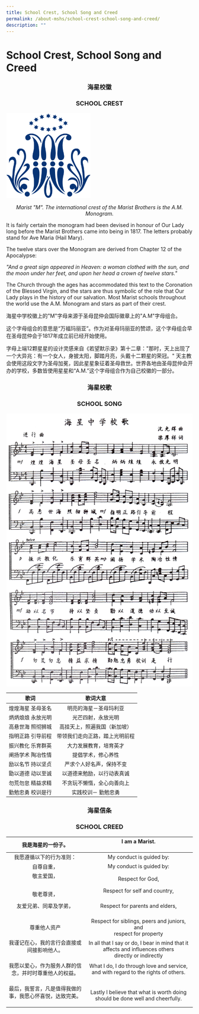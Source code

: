 ```yaml
---
title: School Crest, School Song and Creed
permalink: /about-mshs/school-crest-school-song-and-creed/
description: ""
---
```


# School Crest, School Song and Creed
<center>

### 海星校徽

### SCHOOL CREST

</center>	


<img src="/images/School%20Crest,%20Song%20and%20Creed/MSHSLogo_edited11Aug2010.gif"  
     style="width:45%">

<center>
		 
_Marist "M". The international crest of the Marist Brothers is the A.M. Monogram._		 
	
</center>



It is fairly certain the monogram had been devised in honour of Our Lady long before the Marist Brothers came into being in 1817. The letters probably stand for Ave Maria (Hail Mary).

The twelve stars over the Monogram are derived from Chapter 12 of the Apocalypse:

_"And a great sign appeared in Heaven: a woman clothed with the sun, and the moon under her feet, and upon her head a crown of twelve stars."_

The Church through the ages has accommodated this text to the Coronation of the Blessed Virgin, and the stars are thus symbolic of the role that Our Lady plays in the history of our salvation. Most Marist schools throughout the world use the A.M. Monogram and stars as part of their crest.

海星中学校徽上的"M"字母来源于圣母昆仲会国际徽章上的"A.M"字母组合。

这个字母组合的意思是“万福玛丽亚”。作为对圣母玛丽亚的赞颂，这个字母组合早在圣母昆仲会于1817年成立前已经开始使用。

字母上端12颗星星的设计灵感来自《若望默示录》第十二章："那时，天上出现了一个大异兆：有一个女人，身披太阳，脚踏月亮，头戴十二颗星的荣冠。" 天主教会使用这段文字为圣母加冕，因此星星象征着圣母救世。世界各地由圣母昆仲会开办的学校，多数皆使用星星和“A.M.”这个字母组合作为自己校徽的一部分。


<center>
	
### 海星校歌  

### SCHOOL SONG	

</center>	


![](/images/School%20Crest,%20Song%20and%20Creed/MSHSSong.png)


<table>
<thead>
  <tr>
		<th><center>歌词</center></th>
    <th><center>歌词大意</center></th>
  </tr>
</thead>
<tbody>
  <tr>
    <td><center> 煌煌海星 圣母圣名</center></td>
    <td> <center>明亮的海星－圣母玛利亚</center></td>
  </tr>
  <tr>
    <td><center> 炳炳烺烺 永放光明</center></td>
    <td> <center>光芒四射，永放光明</center></td>
  </tr>
  <tr>
    <td><center> 高悬世海 照彻狮城</center></td>
    <td> <center>高挂天上，照遍我国（新加坡）</center></td>
  </tr>
  <tr>
    <td><center> 指明正路 引导前程</center></td>
    <td> <center>带领我们走向正路，踏上光明前程</center></td>
  </tr>
  <tr>
    <td> <center>振兴教化 乐育群英</center></td>
    <td> <center>大力发展教育，培育英才</center></td>
  </tr>
  <tr>
    <td><center> 阐扬学术 陶冶性情</center></td>
    <td> <center>提倡学术，修心养性</center></td>
  </tr>
  <tr>
    <td><center> 励以名节 持以坚贞</center></td>
    <td><center> 严求个人好名声，保持不变</center></td>
  </tr>
  <tr>
    <td> <center>勖以道德 动以至诚</center></td>
    <td><center> 以道德来勉励，以行动表真诚</center></td>
  </tr>
  <tr>
    <td> <center>勿荒勿怠 精益求精</center></td>
    <td><center> 不贪玩不懒惰，全心向善向上</center></td>
  </tr>
  <tr>
    <td><center> 勤勉忠勇 校训是行</center></td>
    <td><center> 实践校训－ 勤勉忠勇</center></td>
  </tr>
</tbody>
</table>

<center>

### 海星信条

### SCHOOL CREED
	
</center>

<table>
<thead>
  <tr>
    <th> <center> 我是海星的一份子。</center></th>
    <th><center>I am a Marist.</center><br></th>
  </tr>
</thead>
<tbody>
  <tr>
    <td><center>我愿遵循以下的行为准则：</center> </td>
    <td><center>My conduct is guided by: </center></td>
  </tr>
  <tr>
    <td><center>自尊自重，</center></td>
    <td><center>My conduct is guided by: </center></td>
  </tr>
  <tr>
    <td><center>敬主爱国，</center><br></td>
    <td><center>Respect for God,<br></center></td>
  </tr>
  <tr>
    <td><center>敬老尊贤， </center></td>
    <td><center>Respect for self and country,</center><br></td>
  </tr>
  <tr>
    <td><center>友爱兄弟、同辈及学弟，</center><br></td>
    <td><center>Respect for parents and elders,</center><br></td>
  </tr>
  <tr>
    <td><center>尊重他人资产 </center></td>
    <td><center>Respect for siblings, peers and juniors, and<br>respect for property</center></td>
  </tr>
  <tr>
    <td><center>我谨记在心，我的言行会直接或间接影响他人。</center><br></td>
    <td><center>In all that I say or do, I bear in mind that it affects and influences others <br>directly or indirectly</center></td>
  </tr>
  <tr>
    <td><center>我愿以爱心，作为服务人群的信念，并时时尊重他人的权益。</center><br></td>
    <td><center>What I do, I do through love and service, and with regard to the rights of others.</center><br></td>
  </tr>
  <tr>
    <td><center>最后，我誓言，凡是值得我做的事，我愿心怀喜悦，达致完美。</center><br></td>
    <td><center>Lastly I believe that what is worth doing should be done well and cheerfully.</center></td>
  </tr>
</tbody>
</table>